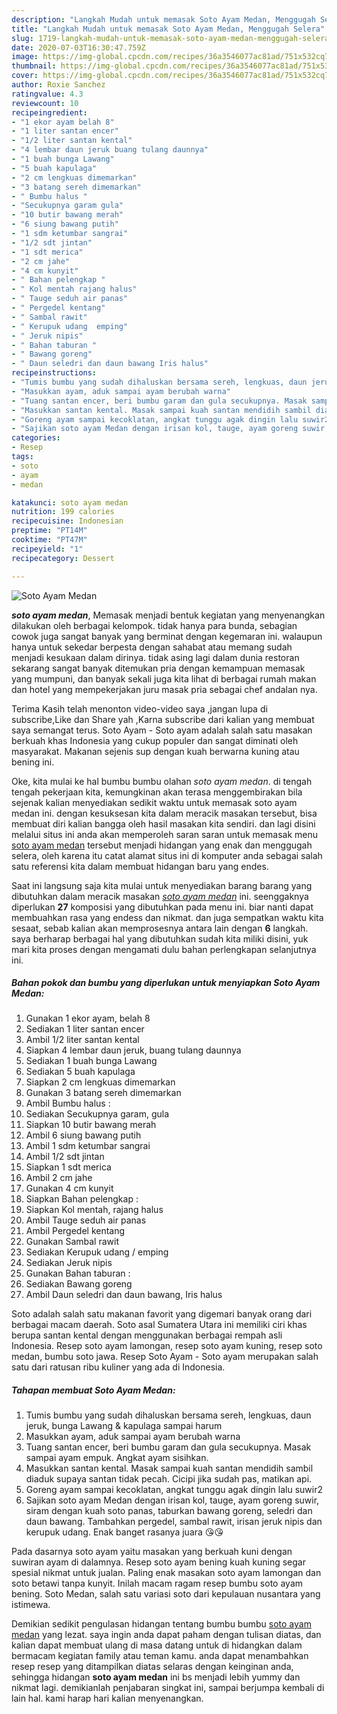 ```yaml
---
description: "Langkah Mudah untuk memasak Soto Ayam Medan, Menggugah Selera"
title: "Langkah Mudah untuk memasak Soto Ayam Medan, Menggugah Selera"
slug: 1719-langkah-mudah-untuk-memasak-soto-ayam-medan-menggugah-selera
date: 2020-07-03T16:30:47.759Z
image: https://img-global.cpcdn.com/recipes/36a3546077ac81ad/751x532cq70/soto-ayam-medan-foto-resep-utama.jpg
thumbnail: https://img-global.cpcdn.com/recipes/36a3546077ac81ad/751x532cq70/soto-ayam-medan-foto-resep-utama.jpg
cover: https://img-global.cpcdn.com/recipes/36a3546077ac81ad/751x532cq70/soto-ayam-medan-foto-resep-utama.jpg
author: Roxie Sanchez
ratingvalue: 4.3
reviewcount: 10
recipeingredient:
- "1 ekor ayam belah 8"
- "1 liter santan encer"
- "1/2 liter santan kental"
- "4 lembar daun jeruk buang tulang daunnya"
- "1 buah bunga Lawang"
- "5 buah kapulaga"
- "2 cm lengkuas dimemarkan"
- "3 batang sereh dimemarkan"
- " Bumbu halus "
- "Secukupnya garam gula"
- "10 butir bawang merah"
- "6 siung bawang putih"
- "1 sdm ketumbar sangrai"
- "1/2 sdt jintan"
- "1 sdt merica"
- "2 cm jahe"
- "4 cm kunyit"
- " Bahan pelengkap "
- " Kol mentah rajang halus"
- " Tauge seduh air panas"
- " Pergedel kentang"
- " Sambal rawit"
- " Kerupuk udang  emping"
- " Jeruk nipis"
- " Bahan taburan "
- " Bawang goreng"
- " Daun seledri dan daun bawang Iris halus"
recipeinstructions:
- "Tumis bumbu yang sudah dihaluskan bersama sereh, lengkuas, daun jeruk, bunga Lawang &amp; kapulaga sampai harum"
- "Masukkan ayam, aduk sampai ayam berubah warna"
- "Tuang santan encer, beri bumbu garam dan gula secukupnya. Masak sampai ayam empuk. Angkat ayam sisihkan."
- "Masukkan santan kental. Masak sampai kuah santan mendidih sambil diaduk supaya santan tidak pecah. Cicipi jika sudah pas, matikan api."
- "Goreng ayam sampai kecoklatan, angkat tunggu agak dingin lalu suwir2"
- "Sajikan soto ayam Medan dengan irisan kol, tauge, ayam goreng suwir, siram dengan kuah soto panas, taburkan bawang goreng, seledri dan daun bawang. Tambahkan pergedel, sambal rawit, irisan jeruk nipis dan kerupuk udang. Enak banget rasanya juara 😘😘"
categories:
- Resep
tags:
- soto
- ayam
- medan

katakunci: soto ayam medan 
nutrition: 199 calories
recipecuisine: Indonesian
preptime: "PT14M"
cooktime: "PT47M"
recipeyield: "1"
recipecategory: Dessert

---
```



![Soto Ayam Medan](https://img-global.cpcdn.com/recipes/36a3546077ac81ad/751x532cq70/soto-ayam-medan-foto-resep-utama.jpg)

<b><i>soto ayam medan</i></b>, Memasak menjadi bentuk kegiatan yang menyenangkan dilakukan oleh berbagai kelompok. tidak hanya para bunda, sebagian cowok juga sangat banyak yang berminat dengan kegemaran ini. walaupun hanya untuk sekedar berpesta dengan sahabat atau memang sudah menjadi kesukaan dalam dirinya. tidak asing lagi dalam dunia restoran sekarang sangat banyak ditemukan pria dengan kemampuan memasak yang mumpuni, dan banyak sekali juga kita lihat di berbagai rumah makan dan hotel yang mempekerjakan juru masak pria sebagai chef andalan nya.

Terima Kasih telah menonton video-video saya ,jangan lupa di subscribe,Like dan Share yah ,Karna subscribe dari kalian yang membuat saya semangat terus. Soto Ayam - Soto ayam adalah salah satu masakan berkuah khas Indonesia yang cukup populer dan sangat diminati oleh masyarakat. Makanan sejenis sup dengan kuah berwarna kuning atau bening ini.

Oke, kita mulai ke hal bumbu bumbu olahan <i>soto ayam medan</i>. di tengah tengah pekerjaan kita, kemungkinan akan terasa menggembirakan bila sejenak kalian menyediakan sedikit waktu untuk memasak soto ayam medan ini. dengan kesuksesan kita dalam meracik masakan tersebut, bisa membuat diri kalian bangga oleh hasil masakan kita sendiri. dan lagi disini melalui situs ini anda akan memperoleh saran saran untuk memasak menu <u>soto ayam medan</u> tersebut menjadi hidangan yang enak dan menggugah selera, oleh karena itu catat alamat situs ini di komputer anda sebagai salah satu referensi kita dalam membuat hidangan baru yang endes.


Saat ini langsung saja kita mulai untuk menyediakan barang barang yang dibutuhkan dalam meracik masakan <u><i>soto ayam medan</i></u> ini. seenggaknya diperlukan <b>27</b> komposisi yang dibutuhkan pada menu ini. biar nanti dapat membuahkan rasa yang endess dan nikmat. dan juga sempatkan waktu kita sesaat, sebab kalian akan memprosesnya antara lain dengan <b>6</b> langkah. saya berharap berbagai hal yang dibutuhkan sudah kita miliki disini, yuk mari kita proses dengan mengamati dulu bahan perlengkapan selanjutnya ini.

<!--inarticleads1-->

##### Bahan pokok dan bumbu yang diperlukan untuk menyiapkan Soto Ayam Medan:

1. Gunakan 1 ekor ayam, belah 8
1. Sediakan 1 liter santan encer
1. Ambil 1/2 liter santan kental
1. Siapkan 4 lembar daun jeruk, buang tulang daunnya
1. Sediakan 1 buah bunga Lawang
1. Sediakan 5 buah kapulaga
1. Siapkan 2 cm lengkuas dimemarkan
1. Gunakan 3 batang sereh dimemarkan
1. Ambil  Bumbu halus :
1. Sediakan Secukupnya garam, gula
1. Siapkan 10 butir bawang merah
1. Ambil 6 siung bawang putih
1. Ambil 1 sdm ketumbar sangrai
1. Ambil 1/2 sdt jintan
1. Siapkan 1 sdt merica
1. Ambil 2 cm jahe
1. Gunakan 4 cm kunyit
1. Siapkan  Bahan pelengkap :
1. Siapkan  Kol mentah, rajang halus
1. Ambil  Tauge seduh air panas
1. Ambil  Pergedel kentang
1. Gunakan  Sambal rawit
1. Sediakan  Kerupuk udang / emping
1. Sediakan  Jeruk nipis
1. Gunakan  Bahan taburan :
1. Sediakan  Bawang goreng
1. Ambil  Daun seledri dan daun bawang, Iris halus


Soto adalah salah satu makanan favorit yang digemari banyak orang dari berbagai macam daerah. Soto asal Sumatera Utara ini memiliki ciri khas berupa santan kental dengan menggunakan berbagai rempah asli Indonesia. Resep soto ayam lamongan, resep soto ayam kuning, resep soto medan, bumbu soto jawa. Resep Soto Ayam - Soto ayam merupakan salah satu dari ratusan ribu kuliner yang ada di Indonesia. 

<!--inarticleads2-->

##### Tahapan membuat Soto Ayam Medan:

1. Tumis bumbu yang sudah dihaluskan bersama sereh, lengkuas, daun jeruk, bunga Lawang &amp; kapulaga sampai harum
1. Masukkan ayam, aduk sampai ayam berubah warna
1. Tuang santan encer, beri bumbu garam dan gula secukupnya. Masak sampai ayam empuk. Angkat ayam sisihkan.
1. Masukkan santan kental. Masak sampai kuah santan mendidih sambil diaduk supaya santan tidak pecah. Cicipi jika sudah pas, matikan api.
1. Goreng ayam sampai kecoklatan, angkat tunggu agak dingin lalu suwir2
1. Sajikan soto ayam Medan dengan irisan kol, tauge, ayam goreng suwir, siram dengan kuah soto panas, taburkan bawang goreng, seledri dan daun bawang. Tambahkan pergedel, sambal rawit, irisan jeruk nipis dan kerupuk udang. Enak banget rasanya juara 😘😘


Pada dasarnya soto ayam yaitu masakan yang berkuah kuni dengan suwiran ayam di dalamnya. Resep soto ayam bening kuah kuning segar spesial nikmat untuk jualan. Paling enak masakan soto ayam lamongan dan soto betawi tanpa kunyit. Inilah macam ragam resep bumbu soto ayam bening. Soto Medan, salah satu variasi soto dari kepulauan nusantara yang istimewa. 

Demikian sedikit pengulasan hidangan tentang bumbu bumbu <u>soto ayam medan</u> yang lezat. saya ingin anda dapat paham dengan tulisan diatas, dan kalian dapat membuat ulang di masa datang untuk di hidangkan dalam bermacam kegiatan family atau teman kamu. anda dapat menambahkan resep resep yang ditampilkan diatas selaras dengan keinginan anda, sehingga hidangan <b>soto ayam medan</b> ini bs menjadi lebih yummy dan nikmat lagi. demikianlah penjabaran singkat ini, sampai berjumpa kembali di lain hal. kami harap hari kalian menyenangkan.

